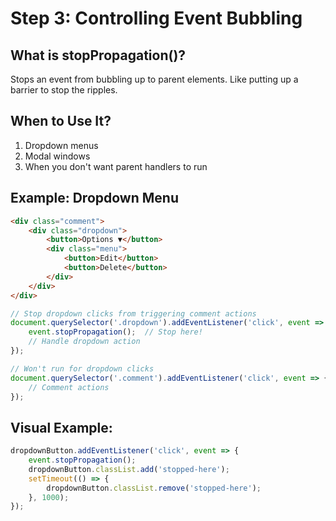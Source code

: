 # Step 3: Controlling Event Bubbling

## What is stopPropagation()?
Stops an event from bubbling up to parent elements. Like putting up a barrier to stop the ripples.

## When to Use It?
1. Dropdown menus
2. Modal windows
3. When you don't want parent handlers to run

## Example: Dropdown Menu
```html
<div class="comment">
    <div class="dropdown">
        <button>Options ▼</button>
        <div class="menu">
            <button>Edit</button>
            <button>Delete</button>
        </div>
    </div>
</div>
```

```javascript
// Stop dropdown clicks from triggering comment actions
document.querySelector('.dropdown').addEventListener('click', event => {
    event.stopPropagation();  // Stop here!
    // Handle dropdown action
});

// Won't run for dropdown clicks
document.querySelector('.comment').addEventListener('click', event => {
    // Comment actions
});
```

## Visual Example:
```javascript
dropdownButton.addEventListener('click', event => {
    event.stopPropagation();
    dropdownButton.classList.add('stopped-here');
    setTimeout(() => {
        dropdownButton.classList.remove('stopped-here');
    }, 1000);
});
```